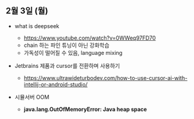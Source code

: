 
## 2월 3일 (월)

- what is deepseek
	- https://www.youtube.com/watch?v=0WWeq97FD70
	- chain 하는 파인 튜닝이 아닌 강화학습
	- 가독성이 떨어질 수 있음, language mixing

- Jetbrains 제품과 cursor를 전환하며 사용하기
	- https://www.ultrawideturbodev.com/how-to-use-cursor-ai-with-intellij-or-android-studio/

- 시뮬서버 OOM
	- **java.lang.OutOfMemoryError: Java heap space**